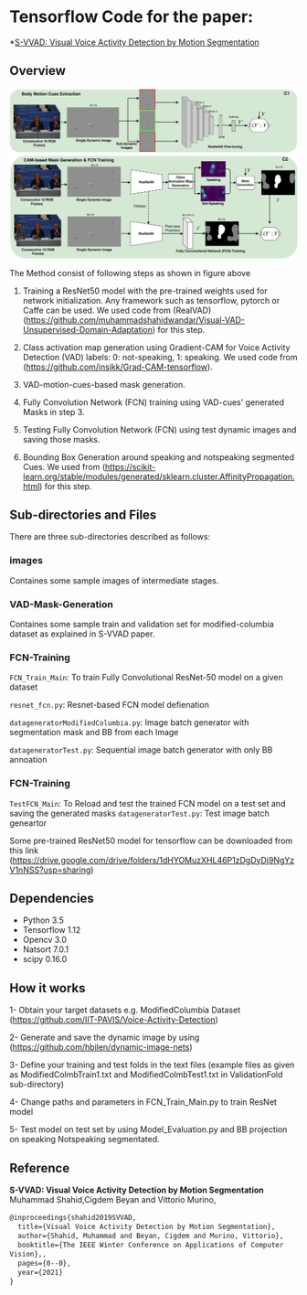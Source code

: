 # Tensorflow Code for the paper: 
*[S-VVAD: Visual Voice Activity Detection by Motion Segmentation](Link)

## Overview
![BlockDiagram](https://github.com/muhammadshahidwandar/S-VVAD/blob/master/images/Fig_Main.jpg)

The Method consist of following steps as shown in figure above

1. Training a ResNet50 model with the pre-trained weights used for network initialization. Any framework such as tensorflow, pytorch or Caffe can be used. We used code from (RealVAD)(https://github.com/muhammadshahidwandar/Visual-VAD-Unsupervised-Domain-Adaptation) for this step.  

2. Class activation map generation using Gradient-CAM for Voice Activity Detection (VAD) labels: 0: not-speaking, 1: speaking. We used code from (https://github.com/insikk/Grad-CAM-tensorflow).

3. VAD-motion-cues-based mask generation.
 
4. Fully Convolution Network (FCN) training using VAD-cues' generated Masks in step 3.

5. Testing Fully Convolution Network (FCN)  using test dynamic images and saving those masks.

6. Bounding Box Generation around speaking and notspeaking segmented Cues. We used from (https://scikit-learn.org/stable/modules/generated/sklearn.cluster.AffinityPropagation.html) for this step.

## Sub-directories and Files
There are three sub-directories described as follows:

### images
Containes some sample images of intermediate stages.

### VAD-Mask-Generation
Containes some sample train and validation set for modified-columbia dataset as explained in S-VVAD paper.  

### FCN-Training

``FCN_Train_Main``: To train Fully Convolutional ResNet-50 model on a given dataset 

``resnet_fcn.py``: Resnet-based FCN model defienation 

``datageneratorModifiedColumbia.py``: Image batch generator with segmentation mask and BB from each Image

``datageneratorTest.py``: Sequential image batch generator with only BB annoation
### FCN-Training
``TestFCN_Main``: To Reload and test the trained FCN model on a test set and saving the generated masks
``datageneratorTest.py``: Test image batch geneartor 

Some pre-trained ResNet50 model for tensorflow can be downloaded from this link (https://drive.google.com/drive/folders/1dHYOMuzXHL46P1zDgDyDj9NgYzV1nNSS?usp=sharing)

## Dependencies
* Python 3.5
* Tensorflow 1.12
* Opencv 3.0
* Natsort 7.0.1
* scipy  0.16.0


## How it works
1- Obtain your target datasets e.g.  ModifiedColumbia Dataset (https://github.com/IIT-PAVIS/Voice-Activity-Detection)

2- Generate and save the dynamic image by using (https://github.com/hbilen/dynamic-image-nets) 

3- Define your training and test folds in the text files (example files as given as ModifiedColmbTrain1.txt and ModifiedColmbTest1.txt in ValidationFold sub-directory)

4- Change paths and parameters in FCN_Train_Main.py to train ResNet model

5- Test model on test set by using Model_Evaluation.py and BB projection on speaking Notspeaking segmentated.


## Reference

**S-VVAD: Visual Voice Activity Detection by Motion Segmentation**  
Muhammad Shahid,Cigdem Beyan and Vittorio Murino,
```
@inproceedings{shahid2019SVVAD,
  title={Visual Voice Activity Detection by Motion Segmentation},
  author={Shahid, Muhammad and Beyan, Cigdem and Murino, Vittorio},
  booktitle={The IEEE Winter Conference on Applications of Computer Vision},,
  pages={0--0},
  year={2021}
}